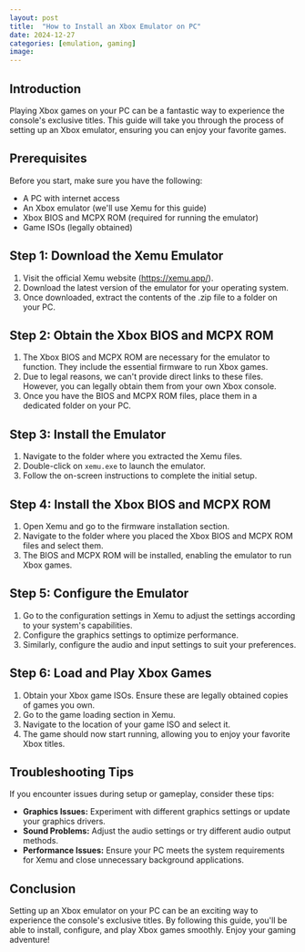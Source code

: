 ```yaml
---
layout: post
title:  "How to Install an Xbox Emulator on PC"
date: 2024-12-27
categories: [emulation, gaming]
image: 
---
```


## Introduction

Playing Xbox games on your PC can be a fantastic way to experience the console's exclusive titles. This guide will take you through the process of setting up an Xbox emulator, ensuring you can enjoy your favorite games.

## Prerequisites

Before you start, make sure you have the following:
- A PC with internet access
- An Xbox emulator (we'll use Xemu for this guide)
- Xbox BIOS and MCPX ROM (required for running the emulator)
- Game ISOs (legally obtained)

## Step 1: Download the Xemu Emulator

1. Visit the official Xemu website (https://xemu.app/).
2. Download the latest version of the emulator for your operating system.
3. Once downloaded, extract the contents of the .zip file to a folder on your PC.

## Step 2: Obtain the Xbox BIOS and MCPX ROM

1. The Xbox BIOS and MCPX ROM are necessary for the emulator to function. They include the essential firmware to run Xbox games.
2. Due to legal reasons, we can't provide direct links to these files. However, you can legally obtain them from your own Xbox console.
3. Once you have the BIOS and MCPX ROM files, place them in a dedicated folder on your PC.

## Step 3: Install the Emulator

1. Navigate to the folder where you extracted the Xemu files.
2. Double-click on `xemu.exe` to launch the emulator.
3. Follow the on-screen instructions to complete the initial setup.

## Step 4: Install the Xbox BIOS and MCPX ROM

1. Open Xemu and go to the firmware installation section.
2. Navigate to the folder where you placed the Xbox BIOS and MCPX ROM files and select them.
3. The BIOS and MCPX ROM will be installed, enabling the emulator to run Xbox games.

## Step 5: Configure the Emulator

1. Go to the configuration settings in Xemu to adjust the settings according to your system's capabilities.
2. Configure the graphics settings to optimize performance.
3. Similarly, configure the audio and input settings to suit your preferences.

## Step 6: Load and Play Xbox Games

1. Obtain your Xbox game ISOs. Ensure these are legally obtained copies of games you own.
2. Go to the game loading section in Xemu.
3. Navigate to the location of your game ISO and select it.
4. The game should now start running, allowing you to enjoy your favorite Xbox titles.

## Troubleshooting Tips

If you encounter issues during setup or gameplay, consider these tips:
- **Graphics Issues:** Experiment with different graphics settings or update your graphics drivers.
- **Sound Problems:** Adjust the audio settings or try different audio output methods.
- **Performance Issues:** Ensure your PC meets the system requirements for Xemu and close unnecessary background applications.

## Conclusion

Setting up an Xbox emulator on your PC can be an exciting way to experience the console's exclusive titles. By following this guide, you'll be able to install, configure, and play Xbox games smoothly. Enjoy your gaming adventure!
